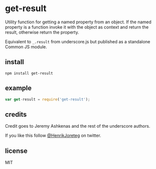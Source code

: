 # get-result

Utility function for getting a named property from an object. If the named property is a function invoke it with the object as context and return the result, otherwise return the property.

Equivalent to `_.result` from underscore.js but published as a standalone Common JS module.

## install

```
npm install get-result
```

## example

```javascript
var get-result = require('get-result');
```

## credits

Credit goes to Jeremy Ashkenas and the rest of the underscore authors.

If you like this follow [@HenrikJoreteg](http://twitter.com/henrikjoreteg) on twitter.

## license

MIT

